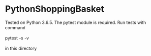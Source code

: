 # PythonShoppingBasket

Tested on Python 3.6.5. The pytest module is required. Run tests with command <br/>
<br/>
pytest -s -v <br/>
<br/>
in this directory


